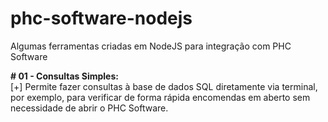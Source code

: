 # phc-software-nodejs
Algumas ferramentas criadas em NodeJS para integração com PHC Software

<div> <strong># 01 - Consultas Simples:</strong>
    <br>[+] Permite fazer consultas à base de dados SQL diretamente via terminal, por exemplo, para verificar de forma rápida encomendas em aberto sem necessidade de abrir o PHC Software.    
    
 </div>
